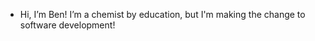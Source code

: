 - Hi, I’m Ben! I’m a chemist by education, but I'm making the change to software development!

<!---
tenbucker4/tenbucker4 is a ✨ special ✨ repository because its `README.md` (this file) appears on your GitHub profile.
You can click the Preview link to take a look at your changes.
--->

